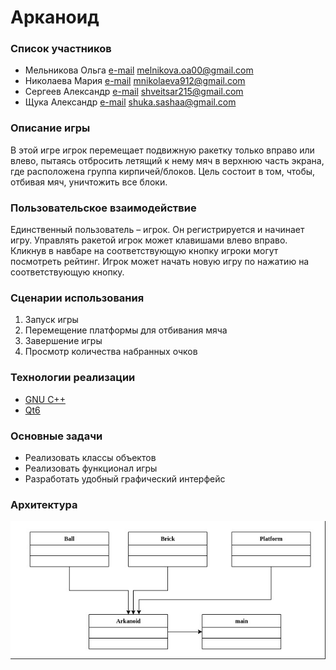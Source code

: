 # Арканоид

### Список участников
- Мельникова Ольга [e-mail](mailto:melnikova.oa00@gmail.com) melnikova.oa00@gmail.com
- Николаева Мария [e-mail](mailto:mnikolaeva912@gmail.com) mnikolaeva912@gmail.com
- Сергеев Александр [e-mail](mailto:shveitsar215@gmail.com) shveitsar215@gmail.com
- Щука Александр [e-mail](mailto:shuka.sashaa@gmail.com) shuka.sashaa@gmail.com

### Описание игры
В этой игре игрок перемещает подвижную ракетку только вправо или влево,
пытаясь отбросить летящий к нему мяч в верхнюю часть экрана,
где расположена группа кирпичей/блоков. Цель состоит в том, чтобы,
отбивая мяч, уничтожить все блоки.

### Пользовательское взаимодействие
Единственный пользователь – игрок. Он регистрируется и начинает игру.
Управлять ракетой игрок может клавишами влево вправо.
Кликнув в навбаре на соответствующую кнопку игроки могут посмотреть рейтинг.
Игрок может начать новую игру по нажатию на соответствующую кнопку.
 
### Сценарии использования
1.	Запуск игры 
2.	Перемещение платформы для отбивания мяча
3.	Завершение игры
4.	Просмотр количества набранных очков

### Технологии реализации
- [GNU C++](https://gcc.gnu.org/)
- [Qt6](https://www.qt.io/)
 
### Основные задачи
- Реализовать классы объектов
- Реализовать функционал игры
- Разработать удобный графический интерфейс
### Архитектура
<img src="https://github.com/pseusys/current/blob/master/sem6/GUI-all/.formal/architecture.jpg?raw=true" alt="General MVP model">

